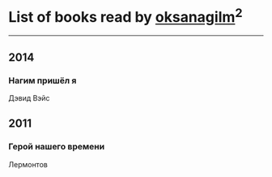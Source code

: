 # List of books read by [oksanagilm](http://vk.com/id302849706)<sup>2</sup>
---

## 2014

### Нагим пришёл я
Дэвид Вэйс



## 2011

### Герой нашего времени
Лермонтов



